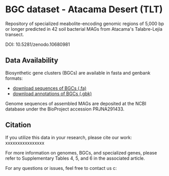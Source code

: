 # BGC dataset - Atacama Desert (TLT)

Repository of specialized meabolite-encoding genomic regions of 5,000 bp or longer predicted in 42 soil bacterial MAGs from Atacama's Talabre-Lejía transect.  

DOI: 10.5281/zenodo.10680981 

## Data Availability

Biosynthetic gene clusters (BGCs) are available in fasta and genbank formats:
- [download sequences of BGCs (.fa)](https://github.com/cmandreani/BGCdataset_AtacamaTLT/raw/main/BGCs_seqs_fastas.zip)
- [download annotations of BGCs (.gbk)](https://github.com/cmandreani/BGCdataset_AtacamaTLT/raw/main/BGCs_annots_gbks.zip)

Genome sequences of assembled MAGs are deposited at the NCBI database under the BioProject accession PRJNA291433.

## Citation

If you utilize this data in your research, please cite our work: xxxxxxxxxxxxxxxx  

For more information on genomes, BGCs, and specialized genes, please refer to Supplementary Tables 4, 5, and 6 in the associated article.  

For any questions or issues, feel free to contact us c:
